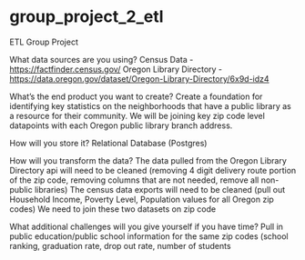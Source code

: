 # group_project_2_etl
ETL Group Project


What data sources are you using?
Census Data - https://factfinder.census.gov/
Oregon Library Directory - https://data.oregon.gov/dataset/Oregon-Library-Directory/6x9d-idz4


What’s the end product you want to create?
Create a foundation for identifying key statistics on the neighborhoods that have a public library as a resource for their community. We will be joining key zip code level datapoints with each Oregon public library branch address. 


How will you store it?
Relational Database (Postgres)


How will you transform the data?
The data pulled from the Oregon Library Directory api will need to be cleaned (removing 4 digit delivery route portion of the zip code, removing columns that are not needed, remove all non-public libraries)
The census data exports will need to be cleaned (pull out Household Income, Poverty Level, Population values for all Oregon zip codes)
We need to join these two datasets on zip code


What additional challenges will you give yourself if you have time?
Pull in public education/public school information for the same zip codes (school ranking, graduation rate, drop out rate, number of students
